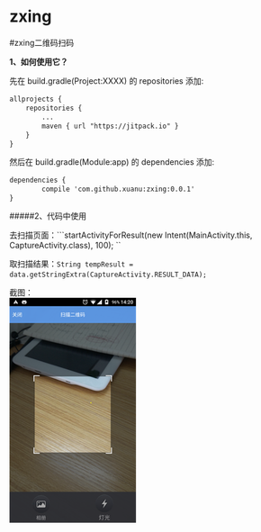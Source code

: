 # zxing

#zxing二维码扫码


**1、如何使用它？**  


先在 build.gradle(Project:XXXX) 的 repositories 添加:  

```
allprojects {
    repositories {
        ...
        maven { url "https://jitpack.io" }
    }
}
```  

然后在 build.gradle(Module:app) 的 dependencies 添加:  

```
dependencies {
        compile 'com.github.xuanu:zxing:0.0.1'
}
```   

#####2、代码中使用   


去扫描页面：```startActivityForResult(new Intent(MainActivity.this, CaptureActivity.class), 100); ``  

取扫描结果：```String tempResult = data.getStringExtra(CaptureActivity.RESULT_DATA);```  


截图：  
![image](https://github.com/xuanu/zxing/raw/master/screenshot/Screenshot_20160823-142056.png)
